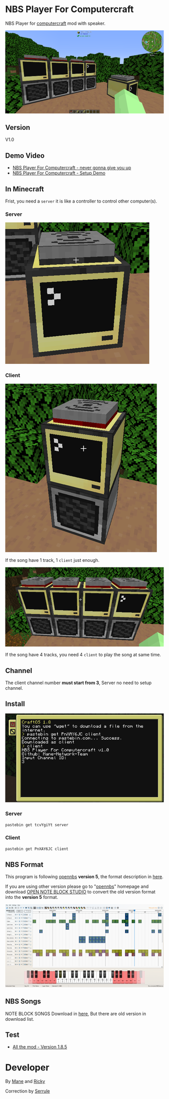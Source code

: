 # NBS Player For Computercraft
NBS Player for [computercraft](https://www.computercraft.info/) mod with speaker.

![Base Image](https://raw.githubusercontent.com/Mane-Network-Team/nbs-player-for-computercraft/main/Picture/1.png)

## Version

V1.0

## Demo Video

+ [NBS Player For Computercraft - never gonna give you up](https://www.youtube.com/watch?v=3qul7IKY4B0&ab_channel=Chmadne)
+ [NBS Player For Computercraft - Setup Demo](https://www.youtube.com/watch?v=e-zrgvcNTkk&ab_channel=Chmadne)

## In Minecraft

Frist, you need a `server` it is like a controller to control other computer(s).

### Server

![Server](https://raw.githubusercontent.com/Mane-Network-Team/nbs-player-for-computercraft/main/Picture/2.png)

### Client

![one track](https://raw.githubusercontent.com/Mane-Network-Team/nbs-player-for-computercraft/main/Picture/4.png)

If the song have 1 track, 1 `client` just enough.

![3 track](https://raw.githubusercontent.com/Mane-Network-Team/nbs-player-for-computercraft/main/Picture/3.png)

If the song have 4 tracks, you need 4 `client` to play the song at same time.

## Channel

The client channel number **must start from 3**, Server no need to setup channel.

## Install

![](https://raw.githubusercontent.com/Mane-Network-Team/nbs-player-for-computercraft/main/Picture/5.png)

### Server

```bash
pastebin get tcvYgiYt server
```

### Client

```bash
pastebin get PnXAY6JC client
```

## NBS Format

This program is following [opennbs](https://opennbs.org/nbs) **version 5**, the format description in [here](https://opennbs.org/nbs).

If you are using other version please go to "[opennbs](https://opennbs.org/nbs)" homepage and download [OPEN NOTE BLOCK STUDIO](https://opennbs.org/) to convert the old version format into the **version 5** format.

![](https://raw.githubusercontent.com/Mane-Network-Team/nbs-player-for-computercraft/main/Picture/6.png)

## NBS Songs

NOTE BLOCK SONGS Download in [here](https://opennbs.org/songs/), But there are old version in download list.

## Test

+ [All the mod - Version 1.8.5](https://www.curseforge.com/minecraft/modpacks/all-the-mods-6/files/3480517)

# Developer

By [Mane](https://github.com/manesec) and [Ricky](https://github.com/0oRickyo0)

Correction by [Serrule](https://github.com/serrule)

